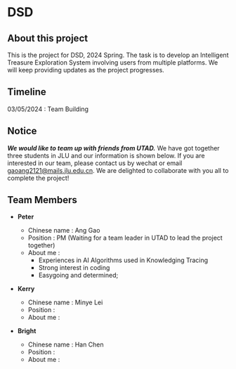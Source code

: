 # DSD 
## About this project
This is the project for DSD, 2024 Spring. The task is to develop an Intelligent Treasure Exploration System involving users from multiple platforms. We will keep providing updates as the project progresses.

## Timeline
03/05/2024 : Team Building

## Notice
*__We would like to team up with friends from UTAD.__* We have got together three students in JLU and our information is shown below. If you are interested in our team, please contact us by wechat or email gaoang2121@mails.jlu.edu.cn. We are delighted to collaborate with you all to complete the project!

## Team Members
+ __Peter__
  + Chinese name : Ang Gao
  + Position : PM (Waiting for a team leader in UTAD to lead the project together)
  + About me : 
    + Experiences in AI Algorithms used in Knowledging Tracing
    + Strong interest in coding
    + Easygoing and determined;
    
+ __Kerry__
  + Chinese name : Minye Lei
  + Position :
  + About me :

+ __Bright__
  + Chinese name : Han Chen
  + Position :
  + About me :
  
